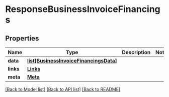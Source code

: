 # ResponseBusinessInvoiceFinancings

## Properties
Name | Type | Description | Notes
------------ | ------------- | ------------- | -------------
**data** | [**list[BusinessInvoiceFinancingsData]**](BusinessInvoiceFinancingsData.md) |  | 
**links** | [**Links**](Links.md) |  | 
**meta** | [**Meta**](Meta.md) |  | 

[[Back to Model list]](../README.md#documentation-for-models) [[Back to API list]](../README.md#documentation-for-api-endpoints) [[Back to README]](../README.md)

